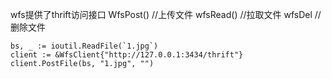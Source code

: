 wfs提供了thrift访问接口
  WfsPost()    //上传文件
  wfsRead()    //拉取文件
  wfsDel       //删除文件


   	bs, _ := ioutil.ReadFile(`1.jpg`)
	client := &WfsClient{"http://127.0.0.1:3434/thrift"}
	client.PostFile(bs, "1.jpg", "")
	
	